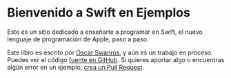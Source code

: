 # Bienvenido a Swift en Ejemplos

Este es un sitio dedicado a enseñarte a programar en Swift, el nuevo lenguaje de programación de Apple, paso a paso.

Este libro es escrito por [Oscar Swanros](swanros.com), y aún es un trabajo en proceso. Puedes ver el código [fuente en GitHub](http://github.com/postestudio/swiftenejemplos). Si quieres aportar algo o encuentras algún error en un ejemplo, [crea un Pull Request](https://github.com/PosteStudio/swiftenejemplos/pull/new/master).